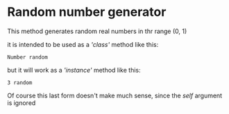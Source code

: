 # Random number generator

This method generates random real numbers in thr range (0, 1)

it is intended to be used as a *'class'* method like this:

```smalltalk
Number random
```
but it will work as a *'instance'* method like this:

```smalltalk
3 random
```

Of course this last form doesn't make much sense, since the *self*
argument is ignored